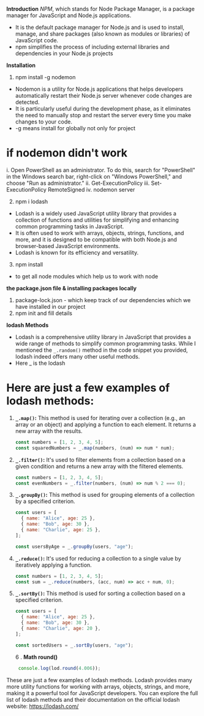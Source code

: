 **Introduction**
_NPM_, which stands for Node Package Manager, is a package manager for JavaScript and Node.js applications.

- It is the default package manager for Node.js and is used to install, manage, and share packages (also known as modules or libraries) of JavaScript code.
- npm simplifies the process of including external libraries and dependencies in your Node.js projects

**Installation**

1. npm install -g nodemon

- Nodemon is a utility for Node.js applications that helps developers automatically restart their Node.js server whenever code changes are detected.
- It is particularly useful during the development phase, as it eliminates the need to manually stop and restart the server every time you make changes to your code.
- -g means install for globally not only for project

# if nodemon didn't work
  i. Open PowerShell as an administrator. To do this, search for "PowerShell" in the Windows search bar, right-click on "Windows PowerShell," and choose "Run as administrator."
  ii. Get-ExecutionPolicy
  iii. Set-ExecutionPolicy RemoteSigned
  iv. nodemon server

2. npm i lodash

- Lodash is a widely used JavaScript utility library that provides a collection of functions and utilities for simplifying and enhancing common programming tasks in JavaScript.
- It is often used to work with arrays, objects, strings, functions, and more, and it is designed to be compatible with both Node.js and browser-based JavaScript environments.
- Lodash is known for its efficiency and versatility.

3. npm install

- to get all node modules which help us to work with node

**the package.json file & installing packages locally**

1. package-lock.json - which keep track of our dependencies which we have installed in our project
2. npm init and fill details

**lodash Methods**
- Lodash is a comprehensive utility library in JavaScript that provides a wide range of methods to simplify common programming tasks. While I mentioned the `_.random()` method in the code snippet you provided, lodash indeed offers many other useful methods. 
- Here _ is the lodash 

# Here are just a few examples of lodash methods:

1. **`_.map()`:** This method is used for iterating over a collection (e.g., an array or an object) and applying a function to each element. It returns a new array with the results.

   ```javascript
   const numbers = [1, 2, 3, 4, 5];
   const squaredNumbers = _.map(numbers, (num) => num * num);
   ```  

2. **`_.filter()`:** It's used to filter elements from a collection based on a given condition and returns a new array with the filtered elements.

   ```javascript
   const numbers = [1, 2, 3, 4, 5];
   const evenNumbers = _.filter(numbers, (num) => num % 2 === 0);
   ```

3. **`_.groupBy()`:** This method is used for grouping elements of a collection by a specified criterion.

   ```javascript
   const users = [
     { name: "Alice", age: 25 },
     { name: "Bob", age: 30 },
     { name: "Charlie", age: 25 },
   ];

   const usersByAge = _.groupBy(users, "age");
   ```

4. **`_.reduce()`:** It's used for reducing a collection to a single value by iteratively applying a function.

   ```javascript
   const numbers = [1, 2, 3, 4, 5];
   const sum = _.reduce(numbers, (acc, num) => acc + num, 0);
   ```

5. **`_.sortBy()`:** This method is used for sorting a collection based on a specified criterion.

   ```javascript
   const users = [
     { name: "Alice", age: 25 },
     { name: "Bob", age: 30 },
     { name: "Charlie", age: 20 },
   ];

   const sortedUsers = _.sortBy(users, "age");
   ```

   6 . **Math round()**
   ```javascript
    console.log(lod.round(4.006));
    ```

These are just a few examples of lodash methods. Lodash provides many more utility functions for working with arrays, objects, strings, and more, making it a powerful tool for JavaScript developers. You can explore the full list of lodash methods and their documentation on the official lodash website: https://lodash.com/
